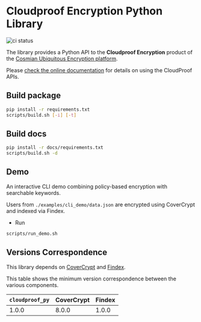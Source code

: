 # Cloudproof Encryption Python Library

![ci status](https://github.com/Cosmian/cloudproof_python/actions/workflows/ci.yml/badge.svg)

The library provides a Python API to the **Cloudproof Encryption** product of the [Cosmian Ubiquitous Encryption platform](https://cosmian.com).

Please [check the online documentation](https://docs.cosmian.com/cloudproof_encryption/use_cases_benefits/) for details on using the CloudProof APIs.

## Build package

```sh
pip install -r requirements.txt
scripts/build.sh [-i] [-t]
```

## Build docs

```sh
pip install -r docs/requirements.txt
scripts/build.sh -d
```

## Demo

An interactive CLI demo combining policy-based encryption with searchable keywords.

Users from `./examples/cli_demo/data.json` are encrypted using CoverCrypt and indexed via Findex.

- Run

```sh
scripts/run_demo.sh
```

## Versions Correspondence

This library depends on [CoverCrypt](https://github.com/Cosmian/cover_crypt) and [Findex](https://github.com/Cosmian/findex).

This table shows the minimum version correspondence between the various components.

| `cloudproof_py` | CoverCrypt | Findex |
| --------------- | ---------- | ------ |
| 1.0.0           | 8.0.0      | 1.0.0  |
